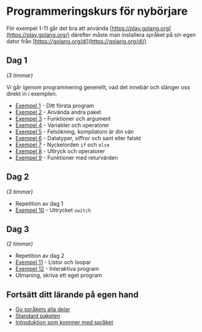# Programmeringskurs för nybörjare

För exempel 1-11 går det bra att använda [https://play.golang.org](https://play.golang.org/) därefter måste
man installera språket på sin egen dator från [https://golang.org/dl](https://golang.org/dl/)

## Dag 1

*(3 timmar)*

Vi går igenom programmering generellt, vad det innebär och slänger oss direkt in i exemplen.

- [Exempel 1](./exempel/1/README.md#exempel-1) - Ditt första program
- [Exempel 2](./exempel/2/README.md#exempel-2) - Använda andra paket
- [Exempel 3](./exempel/3/README.md#exempel-3) - Funktioner och argument
- [Exempel 4](./exempel/4/README.md#exempel-4) - Variabler och operatorer
- [Exempel 5](./exempel/5/README.md#exempel-5) - Felsökning, kompilatorn är din vän
- [Exempel 6](./exempel/6/README.md#exempel-6) - Datatyper, siffror och sant eller falskt
- [Exempel 7](./exempel/7/README.md#exempel-7) - Nyckelorden `if` och `else`
- [Exempel 8](./exempel/8/README.md#exempel-8) - Uttryck och operatorer
- [Exempel 9](./exempel/9/README.md#exempel-9) - Funktioner med returvärden

## Dag 2

*(3 timmar)*

- Repetition av dag 1
- [Exempel 10](./exempel/10/README.md#exempel-10) - Uttrycket `switch`


## Dag 3

*(2 timmar)*

- Repetition av dag 2
- [Exempel 11](./exempel/11/README.md#exempel-11) - Listor och loopar
- [Exempel 12](./exempel/12/README.md#exempel-12) - Interaktiva program
- Utmaning, skriva ett eget program


## Fortsätt ditt lärande på egen hand

- [Go språkets alla delar](https://golang.org/ref/spec)
- [Standard paketen](https://golang.org/pkg/)
- [Introduktion som kommer med språket](https://tour.golang.org/welcome/1)
